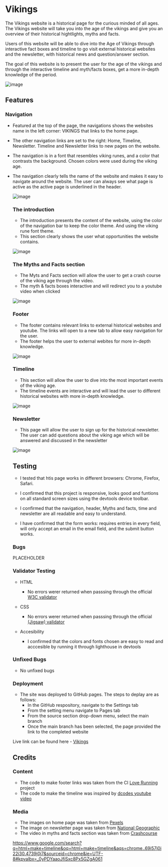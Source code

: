 # Vikings

The Vikings website is a historical page for the curious minded of all ages. The Vikings website will take you into the age of the vikings and give you an overview of their historical hightlights, myths and facts.

Users of this website will be able to dive into the Age of Vikings through interactive fact boxes and timeline to go visit external historical websites and the newsletter, with historical news and question/answer section.

The goal of this website is to present the user for the age of the vikings and through the interactive timeline and myth/facts boxes, get a more in-depth knowledge of the period. 


![image](https://user-images.githubusercontent.com/43667190/147686493-b421b9fa-73d4-442c-b524-cdb543da3a69.png)

## Features

### Navigation
- Featured at the top of the page, the navigations shows the websites name in the left corner: VIKINGS that links to the home page. 
  
- The other navigation links are set to the right: Home, Timeline, Newsletter. Timeline and Newsletter links to new pages on the website. 
  
- The navigation is in a font that resembles viking runes, and a color that contrasts the background. Chosen colors were used during the viking age. 
  
- The navigation clearly tells the name of the website and makes it easy to navigate around the website. The user can always see what page is active as the active page is underlined in the header. 
  
  ![image](https://user-images.githubusercontent.com/43667190/147686872-9a808c85-f601-4a36-8e7b-2c7c9d9e766e.png)
  
  ### The introduction
  
  - The introduction presents the content of the website, using the color of the navigation bar to keep the color theme. And using the viking rune font theme. 
  - This section clearly shows the user what opportunities the website contains.
  
  ![image](https://user-images.githubusercontent.com/43667190/147686898-32299c57-fcfe-404b-a8b8-9cb9a1ddacf5.png)

  
  ### The Myths and Facts section
  
  - The Myts and Facts section will allow the user to get a crash course of the viking age through the video.
  - The myth & facts boxes interactive and will redirect you to a youtube video when clicked 
  
  
  
  ![image](https://user-images.githubusercontent.com/43667190/147686927-e20f90c0-5c42-4917-ac07-a6637f7b9cd8.png)

  ### Footer
  - The footer contains relevant links to external historical websites and youtube. The links will open to a new tab to allow easy navigation for the user.
  - The footer helps the user to external webites for more in-depth knowledge.
  
  ![image](https://user-images.githubusercontent.com/43667190/147687083-49eac8f1-a5b5-4a4c-ab6f-8e7209103566.png)
  
  ### Timeline
  
  - This section will allow the user to dive into the most important events of the viking age. 
  - The timeline events are interactive and will lead the user to different historical websites with more in-depth knowledge.
  
  ![image](https://user-images.githubusercontent.com/43667190/147687002-3c7a2a8f-1351-401f-938c-7ee0e69e816d.png)

  
  ### Newsletter
  - This page will allow the user to sign up for the historical newsletter. The user can add questions about the viking age which will be answered and discussed in the newsletter 
  
  ![image](https://user-images.githubusercontent.com/43667190/147687037-927987e2-7e29-475c-8931-1b83394d6543.png)

  
 

  
  ## Testing
  - I tested that htis page works in different browsers: Chrome, Firefox, Safari.
  
  - I confirmed that this project is responsive, looks good and funtions on all standard screen sizes using the devtools device toolbar.
  
  - I confirmed that the navigation, header, Myths and facts, time and newsletter are all readable and easy to understand. 
  
  - I have confirmed that the form works: requires entries in every field, will only accept an email in the email field, and the submit button works. 

  ### Bugs
  
  PLACEHOLDER

  ### Validator Testing

  - HTML
    - No errors werer returned when passsing through the official [W3C validator](https://validator.w3.org/nu/?doc=https%3A%2F%2Fsimonmortensen23.github.io%2Fproject1%2F)

  - CSS
    - No errors werer returned when passsing through the official [(Jigsaw) validator](https://jigsaw.w3.org/css-validator/validator?uri=https%3A%2F%2Fsimonmortensen23.github.io%2Fproject1%2F&profile=css3svg&usermedium=all&warning=1&vextwarning=&lang=en)

  - Accesibility 
    - I confirmed that the colors and fonts chosen are easy to read and acccesible by running it through lighthouse in devtools  



  ### Unfixed Bugs

  - No unfixed bugs

  ### Deployment
  - The site was deployed to GitHub pages. The steps to deplay are as follows:
    - In the GitHub respository, navigate to the Settings tab
    - From the setting menu navigate to Pages tab
    - From the source section drop-down menu, select the main branch
    - Once the main branch has been selected, the page provided the link to the completed website

  Live link can be found here - [Vikings](https://simonmortensen23.github.io/project1/)  

  ## Credits

  ### Content

  - The code to make footer links was taken from the CI [Love Running](https://github.com/simonmortensen23/love-running) project
  - The code to make the timeline was inspired by [dcodes youtube video](https://www.youtube.com/watch?v=AIDiMA_C3sg&ab_channel=dcode)
  
  ### Media

  - The images on home page was taken from [Pexels](https://www.pexels.com/da-dk/sog/viking/)
  - The image on newsletter page was taken from [National Geographic](https://www.nationalgeographic.com/interactive-assets/nggraphics/vikingsettlements-graphic/build-2017-03-27_16-28-31/assets/img/graphic-desktop.png) 
  - The video in myths and facts section was taken from [Crashcourse](https://www.youtube.com/watch?v=Wc5zUK2MKNY&t=137s&ab_channel=CrashCourse)
  
  
  
  
  https://www.google.com/search?q=html+make+timeline&oq=html+make+timeline&aqs=chrome..69i57j0i22i30.4739j0j7&sourceid=chrome&ie=UTF-8#kpvalbx=_0yPDYaaoJfiSxc8Px5GZgA061

